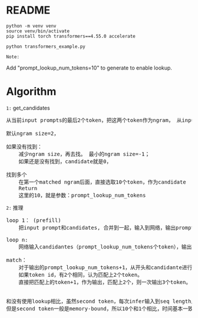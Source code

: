 # README

```
python -m venv venv
source venv/bin/activate
pip install torch transformers==4.55.0 accelerate

python transformers_example.py
```

``Note:``

Add "prompt_lookup_num_tokens=10" to generate to enable lookup.

# Algorithm

``1:`` get_candidates
<pre>
从当前input prompts的最后2个token，把这两个token作为ngram， 从input prompt开始查找有没有相同token。 <br>
默认ngram size=2，

如果没有找到：
    减少ngram size，再去找。 最小的ngram size=-1；
    如果还是没有找到，candidate就是0，

找到多个
    在第一个matched ngram后面，直接选取10个token，作为candidate 
    Return 
    这里的10，就是参数：prompt_lookup_num_tokens 
</pre>

``2:`` 推理
<pre>
loop 1： (prefill)
    把input prompt和candidates, 合并到一起，输入到网络，输出prompt_lookup_num_tokens+1 个token。

loop n:
    网络输入candidantes（prompt_lookup_num_tokens个token），输出prompt_lookup_num_tokens+1个token

match：
    对于输出的prompt_lookup_num_tokens+1，从开头和candidante进行比较（相同位置才进行比较），
    如果token id，有2个相同，认为匹配上2个token。
    直接把匹配上的token+1，作为输出，匹配上2个，则一次输出3个token。


和没有使用lookup相比，虽然second token，每次infer输入到seq length从1变成了prompt_lookup_num_tokens(10)，
但是second token一般是memory-bound，所以10个和1个相比，时间基本一致。

</pre>